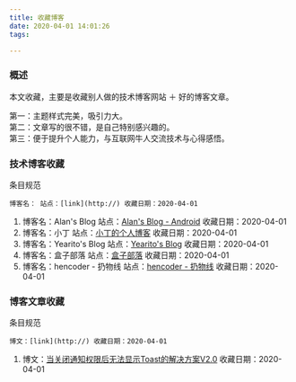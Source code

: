 ```yaml
---
title: 收藏博客
date: 2020-04-01 14:01:26
tags:

---
```


### 概述
本文收藏，主要是收藏别人做的技术博客网站 ＋ 好的博客文章。  

第一：主题样式完美，吸引力大。  
第二：文章写的很不错，是自己特别感兴趣的。  
第三：便于提升个人能力，与互联网牛人交流技术与心得感悟。  

<!--more-->
### 技术博客收藏
条目规范

```
博客名： 站点：[link](http://) 收藏日期：2020-04-01
```

1. 博客名：Alan's Blog 站点：[Alan's Blog - Android](https://www.alankeene.com/)  收藏日期：2020-04-01
2. 博客名：小丁 站点：[小丁的个人博客](https://tding.top/)  收藏日期：2020-04-01
3. 博客名：Yearito's Blog 站点：[Yearito's Blog](http://yearito.cn/top/) 收藏日期：2020-04-01
4. 博客名：盒子部落 站点：[盒子部落](https://www.hezibuluo.com/) 收藏日期：2020-04-01
5. 博客名：hencoder - 扔物线 站点：[hencoder - 扔物线](https://hencoder.com/tag/hui-zhi/) 收藏日期：2020-04-01


### 博客文章收藏
条目规范

```
博文：[link](http://) 收藏日期：2020-04-01
```

1. 博文：[当关闭通知权限后无法显示Toast的解决方案V2.0](https://blog.csdn.net/qq_25867141/article/details/74194503) 收藏日期：2020-04-01